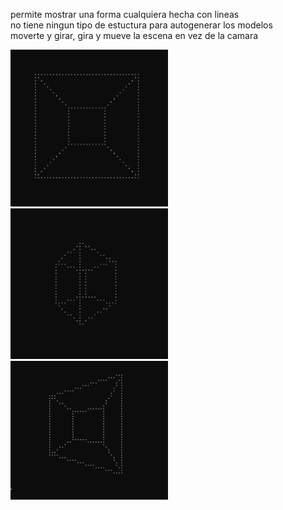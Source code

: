 permite mostrar una forma cualquiera hecha con lineas<br>
no tiene ningun tipo de estuctura para autogenerar los modelos<br>
moverte y girar, gira y mueve la escena en vez de la camara<br>

<img src="https://github.com/GasparLiboreiro/motor3dprimitivo/blob/main/img/0.png" alt="cubo" width="50%"/>
<img src="https://github.com/GasparLiboreiro/motor3dprimitivo/blob/main/img/45.png" alt="45" width="50%"/>
<img src="https://github.com/GasparLiboreiro/motor3dprimitivo/blob/main/img/angulo.png" alt="angulo" width="50%"/>
